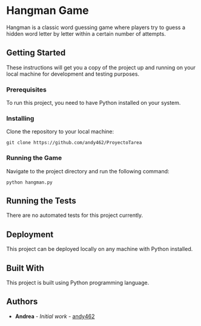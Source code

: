 # Hangman Game

Hangman is a classic word guessing game where players try to guess a hidden word letter by letter within a certain number of attempts.

## Getting Started

These instructions will get you a copy of the project up and running on your local machine for development and testing purposes.

### Prerequisites

To run this project, you need to have Python installed on your system.

### Installing

Clone the repository to your local machine:

```
git clone https://github.com/andy462/ProyectoTarea
```

### Running the Game

Navigate to the project directory and run the following command:

```
python hangman.py
```

## Running the Tests

There are no automated tests for this project currently.

## Deployment

This project can be deployed locally on any machine with Python installed.

## Built With

This project is built using Python programming language.

## Authors

* **Andrea** - *Initial work* - [andy462](https://github.com/andy462)
